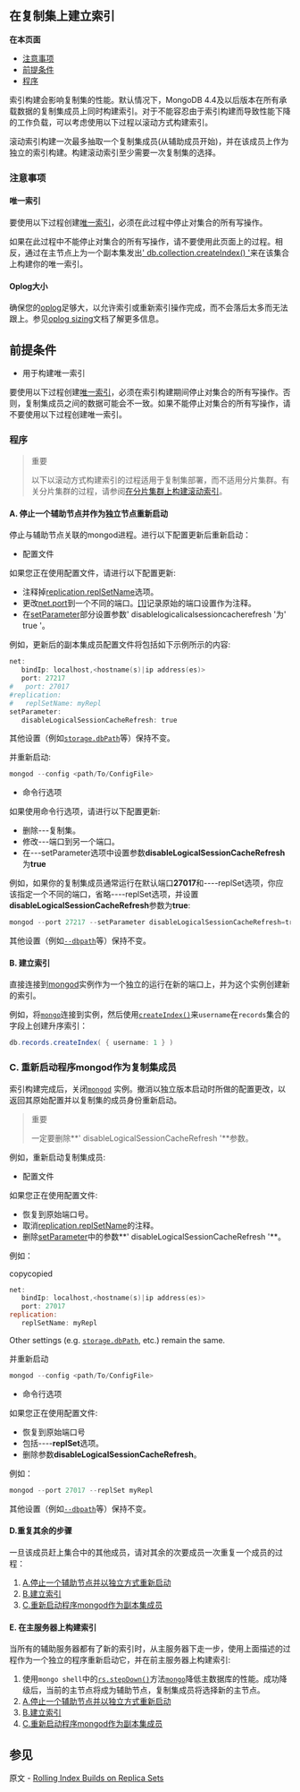 ## 在复制集上建立索引

**在本页面**

- [注意事项](#注意)
- [前提条件](#条件)
- [程序](#程序)

索引构建会影响复制集的性能。默认情况下，MongoDB 4.4及以后版本在所有承载数据的复制集成员上同时构建索引。对于不能容忍由于索引构建而导致性能下降的工作负载，可以考虑使用以下过程以滚动方式构建索引。

滚动索引构建一次最多抽取一个复制集成员(从辅助成员开始)，并在该成员上作为独立的索引构建。构建滚动索引至少需要一次复制集的选择。

### <span id="注意">注意事项</span>

#### 唯一索引

要使用以下过程创建[唯一索引](https://docs.mongodb.com/master/core/index-unique/#index-type-unique)，必须在此过程中停止对集合的所有写操作。

如果在此过程中不能停止对集合的所有写操作，请不要使用此页面上的过程。相反，通过在主节点上为一个副本集发出[' db.collection.createIndex() '](https://docs.mongodb.com/master/reference/method/db.collection.createIndex/#db.collection.createIndex)来在该集合上构建你的唯一索引。

#### Oplog大小

确保您的[oplog](https://docs.mongodb.com/master/reference/glossary/#term-oplog)足够大，以允许索引或重新索引操作完成，而不会落后太多而无法跟上。参见[oplog sizing](https://docs.mongodb.com/master/core/replica-set-oplog/#replica-set-oplog-sizing)文档了解更多信息。

## <span id="条件">前提条件</span>

* 用于构建唯一索引

要使用以下过程创建[唯一索引](https://docs.mongodb.com/master/core/index-unique/#index-type-unique)，必须在索引构建期间停止对集合的所有写操作。否则，复制集成员之间的数据可能会不一致。如果不能停止对集合的所有写操作，请不要使用以下过程创建唯一索引。

### <span id="程序">程序</span>

> <p color="red">重要</p>
>
> 以下以滚动方式构建索引的过程适用于复制集部署，而不适用分片集群。有关分片集群的过程，请参阅[在分片集群上构建滚动索引](https://docs.mongodb.com/master/tutorial/build-indexes-onshard-clusters/)。



#### A. 停止一个辅助节点并作为独立节点重新启动

停止与辅助节点关联的mongod进程。进行以下配置更新后重新启动：

- 配置文件

如果您正在使用配置文件，请进行以下配置更新:

- 注释掉[replication.replSetName](https://docs.mongodb.com/master/reference/configuring-options/#replication.replsetname)选项。
- 更改[net.port](https://docs.mongodb.com/master/reference/configuring-options/#net.port)到一个不同的端口。[[1]](https://docs.mongodb.com/master/tutorial/build-indexes-onreplica-sets/#differing-port)记录原始的端口设置作为注释。
- 在[setParameter](https://docs.mongodb.com/master/reference/privilege-actions/#setParameter)部分设置参数' disablelogicalicalsessioncacherefresh '为' true '。

例如，更新后的副本集成员配置文件将包括如下示例所示的内容:

```powershell
net:
   bindIp: localhost,<hostname(s)|ip address(es)>
   port: 27217
#   port: 27017
#replication:
#   replSetName: myRepl
setParameter:
   disableLogicalSessionCacheRefresh: true
```

其他设置（例如[`storage.dbPath`](https://docs.mongodb.com/master/reference/configuration-options/#storage.dbPath)等）保持不变。

并重新启动:

```powershell
mongod --config <path/To/ConfigFile>
```

* 命令行选项

如果使用命令行选项，请进行以下配置更新:

* 删除---复制集。
* 修改---端口到另一个端口。
* 在---setParameter选项中设置参数**disableLogicalSessionCacheRefresh**为**true**

例如，如果你的复制集成员通常运行在默认端口**27017**和----replSet选项，你应该指定一个不同的端口，省略----replSet选项，并设置**disableLogicalSessionCacheRefresh**参数为**true**:

```powershell
mongod --port 27217 --setParameter disableLogicalSessionCacheRefresh=true
```

其他设置（例如[`--dbpath`](https://docs.mongodb.com/master/reference/program/mongod/#cmdoption-mongod-dbpath)等）保持不变。

#### B. 建立索引

直接连接到[mongod](https://docs.mongodb.com/master/reference/program/mongod/#bin.mongod)实例作为一个独立的运行在新的端口上，并为这个实例创建新的索引。

例如，将[`mongo`](https://docs.mongodb.com/master/reference/program/mongo/#bin.mongo)连接到实例，然后使用[`createIndex()`](https://docs.mongodb.com/master/reference/method/db.collection.createIndex/#db.collection.createIndex)来`username`在`records`集合的字段上创建升序索引：

```powershell
db.records.createIndex( { username: 1 } )
```

### C. 重新启动程序mongod作为复制集成员

索引构建完成后，关闭[`mongod`](https://docs.mongodb.com/master/reference/program/mongod/#bin.mongod) 实例。撤消以独立版本启动时所做的配置更改，以返回其原始配置并以复制集的成员身份重新启动。

> 重要
>
> 一定要删除**' disableLogicalSessionCacheRefresh '**参数。

例如，重新启动复制集成员:

- 配置文件

如果您正在使用配置文件:

- 恢复到原始端口号。
- 取消[replication.replSetName](https://docs.mongodb.com/master/reference/configuring-options/#replication.replsetname)的注释。
- 删除[setParameter](https://docs.mongodb.com/master/reference/privilege-actions/#setParameter)中的参数**' disableLogicalSessionCacheRefresh '**。

例如：

copycopied

```powershell
net:
   bindIp: localhost,<hostname(s)|ip address(es)>
   port: 27017
replication:
   replSetName: myRepl
```

Other settings (e.g. [`storage.dbPath`](https://docs.mongodb.com/master/reference/configuration-options/#storage.dbPath), etc.) remain the same.

并重新启动

```powershell
mongod --config <path/To/ConfigFile>
```

* 命令行选项

如果您正在使用配置文件:

* 恢复到原始端口号
* 包括----**replSet**选项。
* 删除参数**disableLogicalSessionCacheRefresh**。

例如：

```powershell
mongod --port 27017 --replSet myRepl
```

其他设置（例如[`--dbpath`](https://docs.mongodb.com/master/reference/program/mongod/#cmdoption-mongod-dbpath)等）保持不变。

#### D.重复其余的步骤

一旦该成员赶上集合中的其他成员，请对其余的次要成员一次重复一个成员的过程：

1. [A.停止一个辅助节点并以独立方式重新启动](https://docs.mongodb.com/master/tutorial/build-indexes-on-replica-sets/#tutorial-index-on-replica-sets-stop-one-member)
2. [B.建立索引](https://docs.mongodb.com/master/tutorial/build-indexes-on-replica-sets/#tutorial-index-on-replica-sets-build-index)
3. [C.重新启动程序mongod作为副本集成员](https://docs.mongodb.com/master/tutorial/build-indexes-on-replica-sets/#tutorial-index-on-replica-sets-restart-mongod)

#### E. 在主服务器上构建索引

当所有的辅助服务器都有了新的索引时，从主服务器下走一步，使用上面描述的过程作为一个独立的程序重新启动它，并在前主服务器上构建索引:

1. 使用`mongo shell`中的[`rs.stepDown()`](https://docs.mongodb.com/master/reference/method/rs.stepDown/#rs.stepDown)方法[`mongo`](https://docs.mongodb.com/master/reference/program/mongo/#bin.mongo)降低主数据库的性能。成功降级后，当前的主节点将成为辅助节点，复制集成员将选择新的主节点。
2. [A.停止一个辅助节点并以独立方式重新启动](https://docs.mongodb.com/master/tutorial/build-indexes-on-replica-sets/#tutorial-index-on-replica-sets-stop-one-member)
3. [B.建立索引](https://docs.mongodb.com/master/tutorial/build-indexes-on-replica-sets/#tutorial-index-on-replica-sets-build-index)
4. [C.重新启动程序mongod作为副本集成员](https://docs.mongodb.com/master/tutorial/build-indexes-on-replica-sets/#tutorial-index-on-replica-sets-restart-mongod)

## 参见

原文 - [Rolling Index Builds on Replica Sets]( https://docs.mongodb.com/manual/tutorial/build-indexes-on-replica-sets/ )

